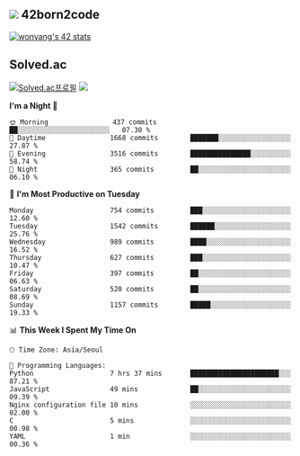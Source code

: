 
## <img src="https://img.shields.io/badge/-000000?style=flat&logo=42&logoColor=white"> 42born2code
<!--[![wonyang's 42 stats](https://badge42.vercel.app/api/v2/cl5nhe5b6007809kydha7ht42/stats?cursusId=21&coalitionId=88)](https://profile.intra.42.fr/users/wonyang)-->

[![wonyang's 42 stats](https://badge.mediaplus.ma/starryblue/wonyang?1337Badge=off&UM6P=off)](https://github.com/oakoudad/badge42)

## Solved.ac
[![Solved.ac프로필](http://mazassumnida.wtf/api/v2/generate_badge?boj=bennyws)](https://solved.ac/bennyws)
<a href="https://solved.ac/bennyws"><img src="http://mazandi.herokuapp.com/api?handle=bennyws&theme=cold"/></a>

<!--START_SECTION:waka-->
**I'm a Night 🦉** 

```text
🌞 Morning                437 commits         ██░░░░░░░░░░░░░░░░░░░░░░░   07.30 % 
🌆 Daytime                1668 commits        ███████░░░░░░░░░░░░░░░░░░   27.87 % 
🌃 Evening                3516 commits        ███████████████░░░░░░░░░░   58.74 % 
🌙 Night                  365 commits         ██░░░░░░░░░░░░░░░░░░░░░░░   06.10 % 
```
📅 **I'm Most Productive on Tuesday** 

```text
Monday                   754 commits         ███░░░░░░░░░░░░░░░░░░░░░░   12.60 % 
Tuesday                  1542 commits        ██████░░░░░░░░░░░░░░░░░░░   25.76 % 
Wednesday                989 commits         ████░░░░░░░░░░░░░░░░░░░░░   16.52 % 
Thursday                 627 commits         ███░░░░░░░░░░░░░░░░░░░░░░   10.47 % 
Friday                   397 commits         ██░░░░░░░░░░░░░░░░░░░░░░░   06.63 % 
Saturday                 520 commits         ██░░░░░░░░░░░░░░░░░░░░░░░   08.69 % 
Sunday                   1157 commits        █████░░░░░░░░░░░░░░░░░░░░   19.33 % 
```


📊 **This Week I Spent My Time On** 

```text
🕑︎ Time Zone: Asia/Seoul

💬 Programming Languages: 
Python                   7 hrs 37 mins       ██████████████████████░░░   87.21 % 
JavaScript               49 mins             ██░░░░░░░░░░░░░░░░░░░░░░░   09.39 % 
Nginx configuration file 10 mins             ░░░░░░░░░░░░░░░░░░░░░░░░░   02.00 % 
C                        5 mins              ░░░░░░░░░░░░░░░░░░░░░░░░░   00.98 % 
YAML                     1 min               ░░░░░░░░░░░░░░░░░░░░░░░░░   00.36 % 
```


<!--END_SECTION:waka-->
